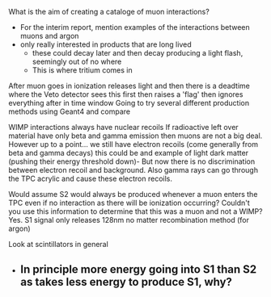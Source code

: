 What is the aim of creating a cataloge of muon interactions?
- For the interim report, mention examples of the interactions between muons and argon
- only really interested in products that are long lived
	- these could decay later and then decay producing a light flash, seemingly out of no where
	- This is where tritium comes in

After muon goes in ionization releases light and then there is a deadtime where the 
	Veto detector sees this first then raises a 'flag' then ignores everything after in time window
Going to try several different production methods using Geant4 and compare

WIMP interactions always have nuclear recoils
If radioactive left over material have only beta and gamma emission then muons are not a big deal. However up to a point... we still have electron recoils (come generally from beta and gamma decays) this could be and example of light dark matter (pushing their energy threshold down)- But now there is no discrimination between electron recoil and background. Also gamma rays can go through the TPC acrylic and cause these electron recoils.

Would assume S2 would always be produced whenever a muon enters the TPC even if no interaction as there will be ionization occurring? Couldn't you use this information to determine that this was a muon and not a WIMP? Yes.
S1 signal only releases 128nm no matter recombination method (for argon)

Look at scintillators in general

- In principle more energy going into S1 than S2 as takes less energy to produce S1, why?
	- 